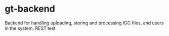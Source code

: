 # gt-backend
Backend for handling uploading, storing and processing IGC files, and users in the system. REST test
